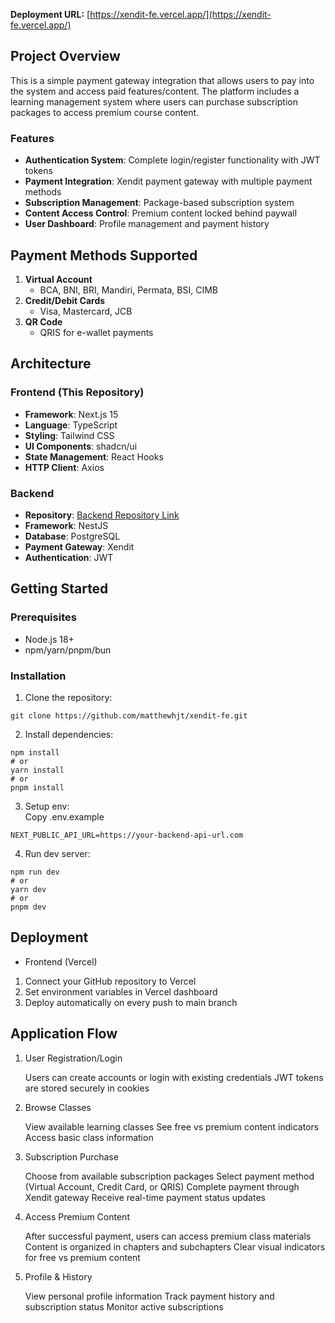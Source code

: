 **Deployment URL:** [https://xendit-fe.vercel.app/](https://xendit-fe.vercel.app/)

## Project Overview

This is a simple payment gateway integration that allows users to pay into the system and access paid features/content. The platform includes a learning management system where users can purchase subscription packages to access premium course content.

### Features

- **Authentication System**: Complete login/register functionality with JWT tokens
- **Payment Integration**: Xendit payment gateway with multiple payment methods
- **Subscription Management**: Package-based subscription system
- **Content Access Control**: Premium content locked behind paywall
- **User Dashboard**: Profile management and payment history

## Payment Methods Supported

1. **Virtual Account**
   - BCA, BNI, BRI, Mandiri, Permata, BSI, CIMB
2. **Credit/Debit Cards**
   - Visa, Mastercard, JCB
3. **QR Code**
   - QRIS for e-wallet payments

## Architecture

### Frontend (This Repository)

- **Framework**: Next.js 15
- **Language**: TypeScript
- **Styling**: Tailwind CSS
- **UI Components**: shadcn/ui
- **State Management**: React Hooks
- **HTTP Client**: Axios

### Backend

- **Repository**: [Backend Repository Link](https://github.com/matthewhjt/nest-xendit-be)
- **Framework**: NestJS
- **Database**: PostgreSQL
- **Payment Gateway**: Xendit
- **Authentication**: JWT

## Getting Started

### Prerequisites

- Node.js 18+
- npm/yarn/pnpm/bun

### Installation

1. Clone the repository:

```
git clone https://github.com/matthewhjt/xendit-fe.git
```

2. Install dependencies:

```
npm install
# or
yarn install
# or
pnpm install
```

3. Setup env:  
   Copy .env.example

```
NEXT_PUBLIC_API_URL=https://your-backend-api-url.com
```

4. Run dev server:

```
npm run dev
# or
yarn dev
# or
pnpm dev
```

## Deployment

- Frontend (Vercel)

1. Connect your GitHub repository to Vercel
2. Set environment variables in Vercel dashboard
3. Deploy automatically on every push to main branch

## Application Flow

1. User Registration/Login

   Users can create accounts or login with existing credentials JWT tokens are stored securely in cookies

2. Browse Classes

   View available learning classes
   See free vs premium content indicators
   Access basic class information

3. Subscription Purchase

   Choose from available subscription packages
   Select payment method (Virtual Account, Credit Card, or QRIS)
   Complete payment through Xendit gateway
   Receive real-time payment status updates

4. Access Premium Content

   After successful payment, users can access premium class materials
   Content is organized in chapters and subchapters
   Clear visual indicators for free vs premium content

5. Profile & History

   View personal profile information
   Track payment history and subscription status
   Monitor active subscriptions
